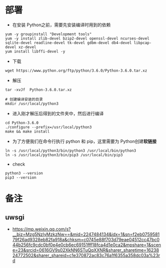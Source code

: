 # 部署

- 在安装 Python之前，需要先安装编译时用到的依赖

```shell
yum -y groupinstall "Development tools"
yum -y install zlib-devel bzip2-devel openssl-devel ncurses-devel sqlite-devel readline-devel tk-devel gdbm-devel db4-devel libpcap-devel xz-devel
yum install libffi-devel -y
```

- 下载

```shell
wget https://www.python.org/ftp/python/3.6.0/Python-3.6.0.tar.xz
```

- 解压

```shell
tar -xvJf  Python-3.6.0.tar.xz

# 创建编译安装的目录
mkdir /usr/local/python3
```

- 进入刚才解压后得到的文件夹中，然后进行编译

```shell
cd Python-3.6.0
./configure --prefix=/usr/local/python3
make && make install
```

- 为了方便我们在命令行执行 python 和 pip，这里需要为 Python创建**软链接**

```shell
ln -s /usr/local/python3/bin/python3 /usr/local/bin/python3
ln -s /usr/local/python3/bin/pip3 /usr/local/bin/pip3
```

- check

```shell
python3 --version
pip3 --version
```







# 备注

## uwsgi

- https://mp.weixin.qq.com/s?__biz=Mzg5NzIyMzkzNw==&mid=2247484134&idx=1&sn=f2eb075958179f26ad9328eb82fa918a&chksm=c0745e88f703d79eae04512cc47bc044b256fc9cdc0bf0e4e0cb6ec69151fff18fca4d1e0ca2&mpshare=1&scene=23&srcid=0616GV9s02XkNN6STuQqXXNR&sharer_sharetime=1623824772502&sharer_shareid=c1e370872ac83c76a1f6355a358dc03a%23rd